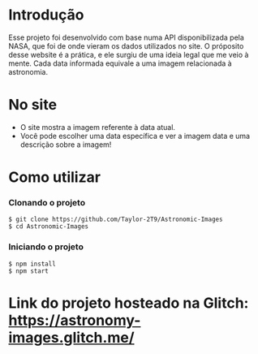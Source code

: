 # Introdução
Esse projeto foi desenvolvido com base numa API disponibilizada pela NASA, que foi de onde vieram os dados utilizados no site.
O próposito desse website é a prática, e ele surgiu de uma ideia legal que me veio à mente. Cada data informada equivale a uma imagem relacionada à astronomia.

# No site
- O site mostra a imagem referente à data atual.
- Você pode escolher uma data específica e ver a imagem data e uma descrição sobre a imagem!

# Como utilizar
### Clonando o projeto
```
$ git clone https://github.com/Taylor-2T9/Astronomic-Images
$ cd Astronomic-Images
```
### Iniciando o projeto
```
$ npm install
$ npm start
```

# Link do projeto hosteado na Glitch: https://astronomy-images.glitch.me/
